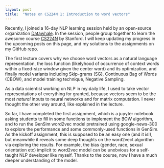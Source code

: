 ```yaml
---
layout: post
title:  "Notes on CS224N 1: Introduction to word vectors"
---
```

Recently, I joined a 16-day NLP learning session held by an open-source organization [Datawhale](https://datawhale.club/). In the session, people group together to learn the awesome course [CS224N](https://web.stanford.edu/class/archive/cs/cs224n/cs224n.1194/index.html) by Stanford. I will keep updating my progress in the upcoming posts on this page, and my solutions to the assignments on my GitHub [repo](https://github.com/huijunzhao-ds/cs224).

The first lecture covers why we choose word vectors as a natural language representation, the loss function (likelyhood of occurrence of context words within a fixed-size window given the center word) and its optimization, and finally model variants including Skip-grams (SG), Continuous Bag of Words (CBOW), and model training technique, Negative Sampling. 

As a data scientist working on NLP in my daily life, I used to take vector representations of everything for granted, because vectors seem to be the most *natural* inputs to neural networks and for matrix computation. I never thought the other way around, like explained in the lecture.

So far, I have completed the first assignment, which is a jupyter notebook asking students to fill in some functions to implement the BOW algorithm, and to run the GenSim word2vec model pretrained using google-news-300 to explore the performance and some commonly-used functions in GenSim. As the kickoff assignment, this is supposed to be an easy one (and it is!), but meanwhile it reveals some deep thoughts on the word2vect algorithm via exploring the results. For example, the bias (gender, race, sexual orientation etc) implicit to word2vec model can be unobvious for a self-taught NLP developer like myself. Thanks to the course, now I have a much deeper understanding of the model.